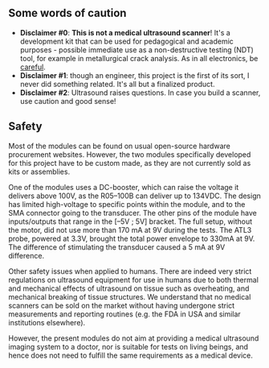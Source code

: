 ## Some words of caution

* __Disclaimer #0__: __This is not a medical ultrasound scanner__! It's a development kit that can be used for pedagogical and academic purposes - possible immediate use as a non-destructive testing (NDT) tool, for example in metallurgical crack analysis. As in all electronics, be [careful](/WordOfCaution.md).
* __Disclaimer #1__: though an engineer, this project is the first of its sort, I never did something related. It's all but a finalized product.
* __Disclaimer #2__: Ultrasound raises questions. In case you build a scanner, use caution and good sense!

## Safety

Most of the modules can be found on usual open-source hardware procurement websites. However, the two modules specifically developed for this project have to be custom made, as they are not currently sold as kits or assemblies.

One of the modules uses a DC-booster, which can raise the voltage it delivers above 100V, as the R05–100B can deliver up to 134VDC. The design has limited high-voltage to specific points within the module, and to the SMA connector going to the transducer. The other pins of the module have inputs/outputs that range in the [–5V ; 5V] bracket. The full setup, without the motor, did not use more than 170 mA at 9V during the tests. The ATL3 probe, powered at 3.3V, brought the total power envelope to 330mA at 9V. The difference of stimulating the transducer caused a 5 mA at 9V difference.

Other safety issues when applied to humans. There are indeed very strict regulations on ultrasound equipment for use in humans due to both thermal and mechanical effects of ultrasound on tissue such as overheating, and mechanical breaking of tissue structures. We understand that no medical scanners can be sold on the market without having undergone strict measurements and reporting routines (e.g. the FDA in USA and similar institutions elsewhere).

However, the present modules do not aim at providing a medical ultrasound imaging system to a doctor, nor is suitable for tests on living beings, and hence does not need to fulfill the same requirements as a medical device.
